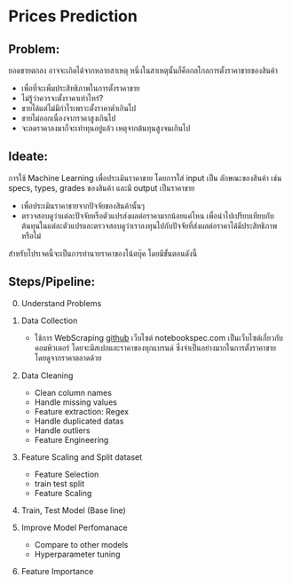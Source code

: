 # Prices Prediction

## Problem:
ยอดขายตกลง อาจจะเกิดได้จากหลายสาเหตุ หนึ่งในสาเหตุนั้นก็คือกลไกลการตั้งราคาขายของสินค้า
- เพื่อที่จะเพิ่มประสิทธิภาพในการตั้งราคาขาย
- ไม่รู้ว่าควรจะตั้งราคาเท่าไหร่?
- ขายได้แต่ไม่มีกำไรเพราะตั้งราคาต่ำเกินไป
- ขายไม่ออกเนื่องจากราคาสูงเกินไป
- จะลดราคาลงมาก็จะเท่าทุนอยู่แล้ว เหตุจากต้นทุนสูงจนเกินไป

## Ideate:
การใช้ Machine Learning เพื่อประเมินราคาขาย โดยการใส่ input เป็น ลักษณะของสินค้า เช่น specs, types, grades ของสินค้า และมี output เป็นราคาขาย
- เพื่อประเมินราคาขายจากปัจจัยของสินค้านั้นๆ
- ตรวจสอบดูว่าแต่ละปัจจัยหรือตัวแปรส่งผลต่อราคามากน้อยแค่ไหน เพื่อนำไปเปรียบเทียบกับต้นทุนในแต่ละตัวแปรและตรวจสอบดูว่าเราลงทุนไปกับปัจจัยที่ส่งผลต่อราคาได้มีประสิทธิภาพหรือไม่

สำหรับโปรเจคนี้จะเป็นการทำนายราคาของโน้ตบุ๊ค โดยมีขั้นตอนดังนี้

## Steps/Pipeline:
0. Understand Problems
1. Data Collection
    - ใช้การ WebScraping [github](https://github.com/syunar/22-01_Laptops-Prices-Prediction-Analysis/blob/main/22_01_01_webscraping.ipynb) เว็บไซต์ notebookspec.com เป็นเว็บไซต์เกี่ยวกับคอมพิวเตอร์ โดยจะมีสเปกและราคาของทุกแบรนด์ ซึ่งจำเป็นอย่างมากในการตั้งราคาขาย โดยดูจากราคาตลาดด้วย 
2. Data Cleaning
    - Clean column names
    - Handle missing values
    - Feature extraction: Regex
    - Handle duplicated datas
    - Handle outliers
    - Feature Engineering
    
3. Feature Scaling and Split dataset
    - Feature Selection
    - train test split
    - Feature Scaling
4. Train, Test Model (Base line)
5. Improve Model Perfomanace
    - Compare to other models
    - Hyperparameter tuning
6. Feature Importance
